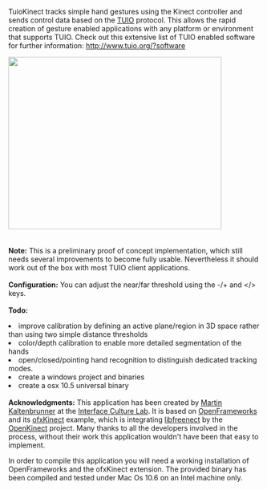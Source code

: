 TuioKinect tracks simple hand gestures using the Kinect controller and sends control data based on the <a href='http://www.tuio.org/'>TUIO</a> protocol. This allows the rapid creation of gesture enabled applications with any platform or environment that supports TUIO. Check out this extensive list of TUIO enabled software for further information: http://www.tuio.org/?software<p>


<a href='http://www.youtube.com/watch?feature=player_embedded&v=vZSEEnMP6pg' target='_blank'><img src='http://img.youtube.com/vi/vZSEEnMP6pg/0.jpg' width='425' height=344 /></a><br>
<br>
<br>
<b>Note:</b> This is a preliminary proof of concept implementation, which still needs several improvements to become fully usable. Nevertheless it should work out of the box with most TUIO client applications.<br>
<br>
<b>Configuration:</b> You can adjust the near/far threshold using the -/+ and </> keys.<br>
<br>
<b>Todo:</b>
<li>improve calibration by defining an active plane/region in 3D space rather than using two simple distance thresholds<br>
<li>color/depth calibration to enable more detailed segmentation of the hands<br>
<li>open/closed/pointing hand recognition to distinguish dedicated tracking modes.<br>
<li>create a windows project and binaries<br>
<li>create a osx 10.5 universal binary<br>
<br>
<b>Acknowledgments:</b>
This application has been created by <a href='http://modin.yuri.at'>Martin Kaltenbrunner</a> at the <a href='http://www.interface.ufg.ac.at'>Interface Culture Lab</a>. It is based on <a href='http://www.openframeworks.cc'>OpenFrameworks</a> and its <a href='http://github.com/ofTheo/ofxKinect'>ofxKinect</a> example, which is integrating <a href='https://github.com/OpenKinect/libfreenect'>libfreenect</a> by the <a href='http://openkinect.org/'>OpenKinect</a> project. Many thanks to all the developers involved in the process, without their work this application wouldn't have been that easy to implement.<p>

In order to compile this application you will need a working installation of OpenFrameworks and the ofxKinect extension. The provided binary has been compiled and tested under Mac Os 10.6 on an Intel machine only.<p>